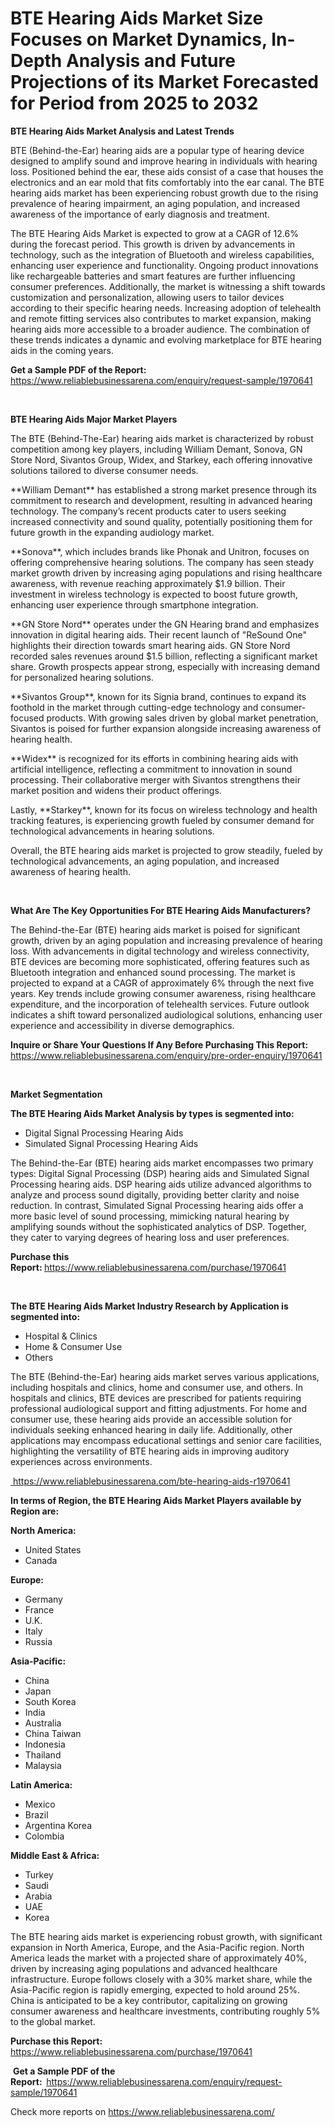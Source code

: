 <p><h1>BTE Hearing Aids Market Size Focuses on Market Dynamics, In-Depth Analysis and Future Projections of its Market Forecasted for Period from 2025 to 2032</h1></p><p><strong>BTE Hearing Aids Market Analysis and Latest Trends</strong></p>
<p><p>BTE (Behind-the-Ear) hearing aids are a popular type of hearing device designed to amplify sound and improve hearing in individuals with hearing loss. Positioned behind the ear, these aids consist of a case that houses the electronics and an ear mold that fits comfortably into the ear canal. The BTE hearing aids market has been experiencing robust growth due to the rising prevalence of hearing impairment, an aging population, and increased awareness of the importance of early diagnosis and treatment.</p><p>The BTE Hearing Aids Market is expected to grow at a CAGR of 12.6% during the forecast period. This growth is driven by advancements in technology, such as the integration of Bluetooth and wireless capabilities, enhancing user experience and functionality. Ongoing product innovations like rechargeable batteries and smart features are further influencing consumer preferences. Additionally, the market is witnessing a shift towards customization and personalization, allowing users to tailor devices according to their specific hearing needs. Increasing adoption of telehealth and remote fitting services also contributes to market expansion, making hearing aids more accessible to a broader audience. The combination of these trends indicates a dynamic and evolving marketplace for BTE hearing aids in the coming years.</p></p>
<p><strong>Get a Sample PDF of the Report:&nbsp;</strong> <a href="https://www.reliablebusinessarena.com/enquiry/request-sample/1970641?utm_campaign=2889&utm_medium=2&utm_source=Github&utm_content=ia&utm_term=03032025&utm_id=bte-hearing-aids">https://www.reliablebusinessarena.com/enquiry/request-sample/1970641</a></p>
<p>&nbsp;</p>
<p><strong>BTE Hearing Aids Major Market Players</strong></p>
<p><p>The BTE (Behind-The-Ear) hearing aids market is characterized by robust competition among key players, including William Demant, Sonova, GN Store Nord, Sivantos Group, Widex, and Starkey, each offering innovative solutions tailored to diverse consumer needs.</p><p>**William Demant** has established a strong market presence through its commitment to research and development, resulting in advanced hearing technology. The company’s recent products cater to users seeking increased connectivity and sound quality, potentially positioning them for future growth in the expanding audiology market.</p><p>**Sonova**, which includes brands like Phonak and Unitron, focuses on offering comprehensive hearing solutions. The company has seen steady market growth driven by increasing aging populations and rising healthcare awareness, with revenue reaching approximately $1.9 billion. Their investment in wireless technology is expected to boost future growth, enhancing user experience through smartphone integration.</p><p>**GN Store Nord** operates under the GN Hearing brand and emphasizes innovation in digital hearing aids. Their recent launch of "ReSound One" highlights their direction towards smart hearing aids. GN Store Nord recorded sales revenues around $1.5 billion, reflecting a significant market share. Growth prospects appear strong, especially with increasing demand for personalized hearing solutions.</p><p>**Sivantos Group**, known for its Signia brand, continues to expand its foothold in the market through cutting-edge technology and consumer-focused products. With growing sales driven by global market penetration, Sivantos is poised for further expansion alongside increasing awareness of hearing health.</p><p>**Widex** is recognized for its efforts in combining hearing aids with artificial intelligence, reflecting a commitment to innovation in sound processing. Their collaborative merger with Sivantos strengthens their market position and widens their product offerings.</p><p>Lastly, **Starkey**, known for its focus on wireless technology and health tracking features, is experiencing growth fueled by consumer demand for technological advancements in hearing solutions.</p><p>Overall, the BTE hearing aids market is projected to grow steadily, fueled by technological advancements, an aging population, and increased awareness of hearing health.</p></p>
<p>&nbsp;</p>
<p><strong>What Are The Key Opportunities For BTE Hearing Aids Manufacturers?</strong></p>
<p><p>The Behind-the-Ear (BTE) hearing aids market is poised for significant growth, driven by an aging population and increasing prevalence of hearing loss. With advancements in digital technology and wireless connectivity, BTE devices are becoming more sophisticated, offering features such as Bluetooth integration and enhanced sound processing. The market is projected to expand at a CAGR of approximately 6% through the next five years. Key trends include growing consumer awareness, rising healthcare expenditure, and the incorporation of telehealth services. Future outlook indicates a shift toward personalized audiological solutions, enhancing user experience and accessibility in diverse demographics.</p></p>
<p><strong>Inquire or Share Your Questions If Any Before Purchasing This Report:</strong> <a href="https://www.reliablebusinessarena.com/enquiry/pre-order-enquiry/1970641?utm_campaign=2889&utm_medium=2&utm_source=Github&utm_content=ia&utm_term=03032025&utm_id=bte-hearing-aids">https://www.reliablebusinessarena.com/enquiry/pre-order-enquiry/1970641</a></p>
<p>&nbsp;</p>
<p><strong>Market Segmentation</strong></p>
<p><strong>The BTE Hearing Aids Market Analysis by types is segmented into:</strong></p>
<p><ul><li>Digital Signal Processing Hearing Aids</li><li>Simulated Signal Processing Hearing Aids</li></ul></p>
<p><p>The Behind-the-Ear (BTE) hearing aids market encompasses two primary types: Digital Signal Processing (DSP) hearing aids and Simulated Signal Processing hearing aids. DSP hearing aids utilize advanced algorithms to analyze and process sound digitally, providing better clarity and noise reduction. In contrast, Simulated Signal Processing hearing aids offer a more basic level of sound processing, mimicking natural hearing by amplifying sounds without the sophisticated analytics of DSP. Together, they cater to varying degrees of hearing loss and user preferences.</p></p>
<p><strong>Purchase this Report:&nbsp;</strong><a href="https://www.reliablebusinessarena.com/purchase/1970641?utm_campaign=2889&utm_medium=2&utm_source=Github&utm_content=ia&utm_term=03032025&utm_id=bte-hearing-aids">https://www.reliablebusinessarena.com/purchase/1970641</a></p>
<p>&nbsp;</p>
<p><strong>The BTE Hearing Aids Market Industry Research by Application is segmented into:</strong></p>
<p><ul><li>Hospital & Clinics</li><li>Home & Consumer Use</li><li>Others</li></ul></p>
<p><p>The BTE (Behind-the-Ear) hearing aids market serves various applications, including hospitals and clinics, home and consumer use, and others. In hospitals and clinics, BTE devices are prescribed for patients requiring professional audiological support and fitting adjustments. For home and consumer use, these hearing aids provide an accessible solution for individuals seeking enhanced hearing in daily life. Additionally, other applications may encompass educational settings and senior care facilities, highlighting the versatility of BTE hearing aids in improving auditory experiences across environments.</p></p>
<p><a href="https://www.reliablebusinessarena.com/bte-hearing-aids-r1970641?utm_campaign=2889&utm_medium=2&utm_source=Github&utm_content=ia&utm_term=03032025&utm_id=bte-hearing-aids">&nbsp;https://www.reliablebusinessarena.com/bte-hearing-aids-r1970641</a></p>
<p><strong>In terms of Region, the BTE Hearing Aids Market Players available by Region are:</strong></p>
<p>
    <p> <strong> North America: </strong>
        <ul>
            <li>United States</li>
            <li>Canada</li>
        </ul>
        </p> 
    <p> <strong> Europe: </strong>
        <ul>
            <li>Germany</li>
            <li>France</li>
            <li>U.K.</li>
            <li>Italy</li>
            <li>Russia</li>
        </ul>
        </p> 
    <p> <strong> Asia-Pacific: </strong>
        <ul>
            <li>China</li>
            <li>Japan</li>
            <li>South Korea</li>
            <li>India</li>
            <li>Australia</li>
            <li>China Taiwan</li>
            <li>Indonesia</li>
            <li>Thailand</li>
            <li>Malaysia</li>
        </ul>
        </p> 
    <p> <strong> Latin America: </strong>
        <ul>
            <li>Mexico</li>
            <li>Brazil</li>
            <li>Argentina Korea</li>
            <li>Colombia</li>
        </ul>
        </p> 
    <p> <strong> Middle East & Africa: </strong>
        <ul>
            <li>Turkey</li>
            <li>Saudi</li>
            <li>Arabia</li>
            <li>UAE</li>
            <li>Korea</li>
        </ul>
    </p>
    </p>
<p><p>The BTE hearing aids market is experiencing robust growth, with significant expansion in North America, Europe, and the Asia-Pacific region. North America leads the market with a projected share of approximately 40%, driven by increasing aging populations and advanced healthcare infrastructure. Europe follows closely with a 30% market share, while the Asia-Pacific region is rapidly emerging, expected to hold around 25%. China is anticipated to be a key contributor, capitalizing on growing consumer awareness and healthcare investments, contributing roughly 5% to the global market.</p></p>
<p><strong>Purchase this Report: </strong><a href="https://www.reliablebusinessarena.com/purchase/1970641?utm_campaign=2889&utm_medium=2&utm_source=Github&utm_content=ia&utm_term=03032025&utm_id=bte-hearing-aids">https://www.reliablebusinessarena.com/purchase/1970641</a></p>
<p>&nbsp;<strong>Get a Sample PDF of the Report:&nbsp;&nbsp;</strong><a href="https://www.reliablebusinessarena.com/enquiry/request-sample/1970641?utm_campaign=2889&utm_medium=2&utm_source=Github&utm_content=ia&utm_term=03032025&utm_id=bte-hearing-aids">https://www.reliablebusinessarena.com/enquiry/request-sample/1970641</a></p>
<p><strong></strong></p>
<p>Check more reports on <a href="https://www.reliablebusinessarena.com/?utm_campaign=2889&utm_medium=2&utm_source=Github&utm_content=ia&utm_term=03032025&utm_id=bte-hearing-aids">https://www.reliablebusinessarena.com/</a></p>